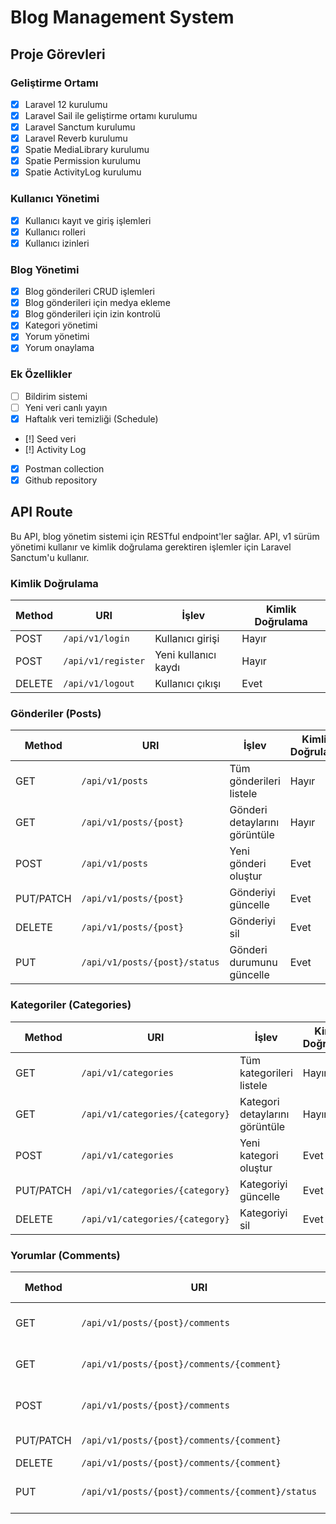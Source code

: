 # Blog Management System

## Proje Görevleri

### Geliştirme Ortamı
- [x] Laravel 12 kurulumu
- [x] Laravel Sail ile geliştirme ortamı kurulumu
- [x] Laravel Sanctum kurulumu
- [x] Laravel Reverb kurulumu
- [x] Spatie MediaLibrary kurulumu
- [x] Spatie Permission kurulumu
- [x] Spatie ActivityLog kurulumu

### Kullanıcı Yönetimi
- [x] Kullanıcı kayıt ve giriş işlemleri
- [x] Kullanıcı rolleri
- [x] Kullanıcı izinleri

### Blog Yönetimi
- [x] Blog gönderileri CRUD işlemleri
- [x] Blog gönderileri için medya ekleme
- [x] Blog gönderileri için izin kontrolü
- [x] Kategori yönetimi
- [x] Yorum yönetimi
- [x] Yorum onaylama

### Ek Özellikler
- [ ] Bildirim sistemi
- [ ] Yeni veri canlı yayın
- [x] Haftalık veri temizliği (Schedule)
- [!] Seed veri
- [!] Activity Log
- [x] Postman collection
- [x] Github repository

## API Route

Bu API, blog yönetim sistemi için RESTful endpoint'ler sağlar. API, v1 sürüm yönetimi kullanır ve kimlik doğrulama gerektiren işlemler için Laravel Sanctum'u kullanır.

### Kimlik Doğrulama

| Method | URI | İşlev | Kimlik Doğrulama |
|--------|-----|-------|-----------------|
| POST | `/api/v1/login` | Kullanıcı girişi | Hayır |
| POST | `/api/v1/register` | Yeni kullanıcı kaydı | Hayır |
| DELETE | `/api/v1/logout` | Kullanıcı çıkışı | Evet |

### Gönderiler (Posts)

| Method | URI | İşlev | Kimlik Doğrulama |
|--------|-----|-------|-----------------|
| GET | `/api/v1/posts` | Tüm gönderileri listele | Hayır |
| GET | `/api/v1/posts/{post}` | Gönderi detaylarını görüntüle | Hayır |
| POST | `/api/v1/posts` | Yeni gönderi oluştur | Evet |
| PUT/PATCH | `/api/v1/posts/{post}` | Gönderiyi güncelle | Evet |
| DELETE | `/api/v1/posts/{post}` | Gönderiyi sil | Evet |
| PUT | `/api/v1/posts/{post}/status` | Gönderi durumunu güncelle | Evet |

### Kategoriler (Categories)

| Method | URI | İşlev | Kimlik Doğrulama |
|--------|-----|-------|-----------------|
| GET | `/api/v1/categories` | Tüm kategorileri listele | Hayır |
| GET | `/api/v1/categories/{category}` | Kategori detaylarını görüntüle | Hayır |
| POST | `/api/v1/categories` | Yeni kategori oluştur | Evet |
| PUT/PATCH | `/api/v1/categories/{category}` | Kategoriyi güncelle | Evet |
| DELETE | `/api/v1/categories/{category}` | Kategoriyi sil | Evet |

### Yorumlar (Comments)

| Method | URI | İşlev | Kimlik Doğrulama |
|--------|-----|-------|-----------------|
| GET | `/api/v1/posts/{post}/comments` | Gönderi yorumlarını listele | Hayır |
| GET | `/api/v1/posts/{post}/comments/{comment}` | Yorum detaylarını görüntüle | Hayır |
| POST | `/api/v1/posts/{post}/comments` | Yeni yorum oluştur | Evet |
| PUT/PATCH | `/api/v1/posts/{post}/comments/{comment}` | Yorumu güncelle | Evet |
| DELETE | `/api/v1/posts/{post}/comments/{comment}` | Yorumu sil | Evet |
| PUT | `/api/v1/posts/{post}/comments/{comment}/status` | Yorum durumunu güncelle | Evet |
